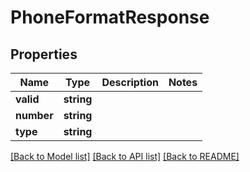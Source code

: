 # PhoneFormatResponse

## Properties
Name | Type | Description | Notes
------------ | ------------- | ------------- | -------------
**valid** | **string** |  | 
**number** | **string** |  | 
**type** | **string** |  | 

[[Back to Model list]](../README.md#documentation-for-models) [[Back to API list]](../README.md#documentation-for-api-endpoints) [[Back to README]](../README.md)


